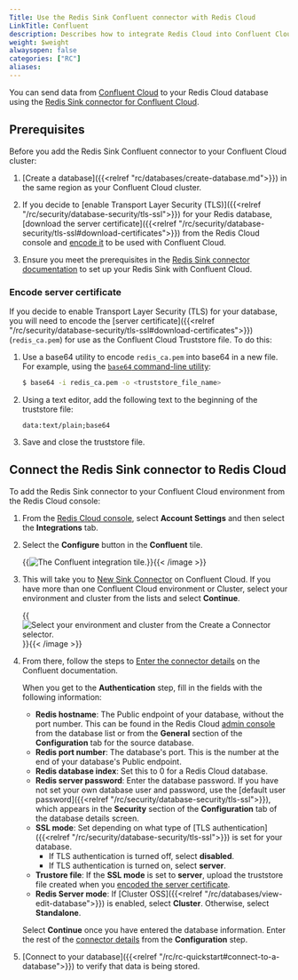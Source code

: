 ```yaml
---
Title: Use the Redis Sink Confluent connector with Redis Cloud
LinkTitle: Confluent
description: Describes how to integrate Redis Cloud into Confluent Cloud.
weight: $weight
alwaysopen: false
categories: ["RC"]
aliases: 
---
```


You can send data from [Confluent Cloud](https://confluent.cloud/) to your Redis Cloud database using the [Redis Sink connector for Confluent Cloud](https://docs.confluent.io/cloud/current/connectors/cc-redis-sink.html).

## Prerequisites

Before you add the Redis Sink Confluent connector to your Confluent Cloud cluster:

1. [Create a database]({{<relref "rc/databases/create-database.md">}}) in the same region as your Confluent Cloud cluster.

1. If you decide to [enable Transport Layer Security (TLS)]({{<relref "/rc/security/database-security/tls-ssl">}}) for your Redis database, [download the server certificate]({{<relref "/rc/security/database-security/tls-ssl#download-certificates">}}) from the Redis Cloud console and [encode it](#encode-server-certificate) to be used with Confluent Cloud.

1. Ensure you meet the prerequisites in the [Redis Sink connector documentation](https://docs.confluent.io/cloud/current/connectors/cc-redis-sink.html#quick-start) to set up your Redis Sink with Confluent Cloud. 

### Encode server certificate

If you decide to enable Transport Layer Security (TLS) for your database, you will need to encode the [server certificate]({{<relref "/rc/security/database-security/tls-ssl#download-certificates">}}) (`redis_ca.pem`) for use as the Confluent Cloud Truststore file. To do this:

1. Use a base64 utility to encode `redis_ca.pem` into base64 in a new file. For example, using the [`base64` command-line utility](https://linux.die.net/man/1/base64):

    ```sh
    $ base64 -i redis_ca.pem -o <truststore_file_name>
    ```

1. Using a text editor, add the following text to the beginning of the truststore file:

    ```text
    data:text/plain;base64
    ```

1. Save and close the truststore file.

## Connect the Redis Sink connector to Redis Cloud

To add the Redis Sink connector to your Confluent Cloud environment from the Redis Cloud console: 

1. From the [Redis Cloud console](https://app.redislabs.com/), select **Account Settings** and then select the **Integrations** tab.

1. Select the **Configure** button in the **Confluent** tile. 

    {{<image filename="images/rc/account-settings-integrations-confluent.png" alt="The Confluent integration tile." >}}{{< /image >}}

1. This will take you to [New Sink Connector](https://confluent.cloud/go/new-sink-connector/RedisSink) on Confluent Cloud. If you have more than one Confluent Cloud environment or Cluster, select your environment and cluster from the lists and select **Continue**.

    {{<image filename="images/rc/confluent-create-connector.png" alt="Select your environment and cluster from the Create a Connector selector." >}}{{< /image >}}

1. From there, follow the steps to [Enter the connector details](https://docs.confluent.io/cloud/current/connectors/cc-redis-sink.html#step-4-enter-the-connector-details) on the Confluent documentation.

    When you get to the **Authentication** step, fill in the fields with the following information:

    - **Redis hostname**: The Public endpoint of your database, without the port number. This can be found in the Redis Cloud [admin console](https://app.redislabs.com/) from the database list or from the **General** section of the **Configuration** tab for the source database.
    - **Redis port number**: The database's port. This is the number at the end of your database's Public endpoint.
    - **Redis database index**: Set this to 0 for a Redis Cloud database.
    - **Redis server password**: Enter the database password. If you have not set your own database user and password, use the [default user password]({{<relref "/rc/security/database-security/tls-ssl">}}), which appears in the **Security** section of the **Configuration** tab of the database details screen.
    - **SSL mode**: Set depending on what type of [TLS authentication]({{<relref "/rc/security/database-security/tls-ssl">}}) is set for your database.
        - If TLS authentication is turned off, select **disabled**.
        - If TLS authentication is turned on, select **server**. 
    - **Trustore file**: If the **SSL mode** is set to **server**, upload the truststore file created when you [encoded the server certificate](#encode-server-certificate).
    - **Redis Server mode**: If [Cluster OSS]({{<relref "/rc/databases/view-edit-database">}}) is enabled, select **Cluster**. Otherwise, select **Standalone**.
        
    Select **Continue** once you have entered the database information. Enter the rest of the [connector details](https://docs.confluent.io/cloud/current/connectors/cc-redis-sink.html#step-4-enter-the-connector-details) from the **Configuration** step.

1. [Connect to your database]({{<relref "/rc/rc-quickstart#connect-to-a-database">}}) to verify that data is being stored.



